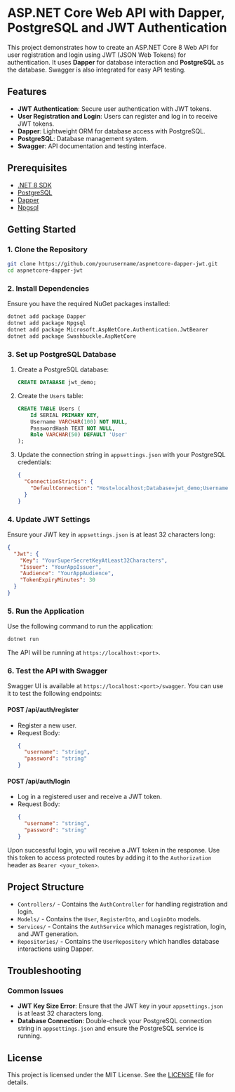 
# ASP.NET Core Web API with Dapper, PostgreSQL and JWT Authentication

This project demonstrates how to create an ASP.NET Core 8 Web API for user registration and login using JWT (JSON Web Tokens) for authentication. It uses **Dapper** for database interaction and **PostgreSQL** as the database. Swagger is also integrated for easy API testing.

## Features
- **JWT Authentication**: Secure user authentication with JWT tokens.
- **User Registration and Login**: Users can register and log in to receive JWT tokens.
- **Dapper**: Lightweight ORM for database access with PostgreSQL.
- **PostgreSQL**: Database management system.
- **Swagger**: API documentation and testing interface.

## Prerequisites
- [.NET 8 SDK](https://dotnet.microsoft.com/download/dotnet/8.0)
- [PostgreSQL](https://www.postgresql.org/download/)
- [Dapper](https://www.nuget.org/packages/Dapper)
- [Npgsql](https://www.nuget.org/packages/Npgsql)

## Getting Started

### 1. Clone the Repository

```bash
git clone https://github.com/yourusername/aspnetcore-dapper-jwt.git
cd aspnetcore-dapper-jwt
```

### 2. Install Dependencies

Ensure you have the required NuGet packages installed:

```bash
dotnet add package Dapper
dotnet add package Npgsql
dotnet add package Microsoft.AspNetCore.Authentication.JwtBearer
dotnet add package Swashbuckle.AspNetCore
```

### 3. Set up PostgreSQL Database

1. Create a PostgreSQL database:
   ```sql
   CREATE DATABASE jwt_demo;
   ```

2. Create the `Users` table:
   ```sql
   CREATE TABLE Users (
       Id SERIAL PRIMARY KEY,
       Username VARCHAR(100) NOT NULL,
       PasswordHash TEXT NOT NULL,
       Role VARCHAR(50) DEFAULT 'User'
   );
   ```

3. Update the connection string in `appsettings.json` with your PostgreSQL credentials:

   ```json
   {
     "ConnectionStrings": {
       "DefaultConnection": "Host=localhost;Database=jwt_demo;Username=youruser;Password=yourpassword"
     }
   }
   ```

### 4. Update JWT Settings

Ensure your JWT key in `appsettings.json` is at least 32 characters long:

```json
{
  "Jwt": {
    "Key": "YourSuperSecretKeyAtLeast32Characters",
    "Issuer": "YourAppIssuer",
    "Audience": "YourAppAudience",
    "TokenExpiryMinutes": 30
  }
}
```

### 5. Run the Application

Use the following command to run the application:

```bash
dotnet run
```

The API will be running at `https://localhost:<port>`.

### 6. Test the API with Swagger

Swagger UI is available at `https://localhost:<port>/swagger`. You can use it to test the following endpoints:

#### **POST /api/auth/register**
- Register a new user.
- Request Body:
  ```json
  {
    "username": "string",
    "password": "string"
  }
  ```

#### **POST /api/auth/login**
- Log in a registered user and receive a JWT token.
- Request Body:
  ```json
  {
    "username": "string",
    "password": "string"
  }
  ```

Upon successful login, you will receive a JWT token in the response. Use this token to access protected routes by adding it to the `Authorization` header as `Bearer <your_token>`.

## Project Structure

- `Controllers/` - Contains the `AuthController` for handling registration and login.
- `Models/` - Contains the `User`, `RegisterDto`, and `LoginDto` models.
- `Services/` - Contains the `AuthService` which manages registration, login, and JWT generation.
- `Repositories/` - Contains the `UserRepository` which handles database interactions using Dapper.

## Troubleshooting

### Common Issues

- **JWT Key Size Error**: Ensure that the JWT key in your `appsettings.json` is at least 32 characters long.
- **Database Connection**: Double-check your PostgreSQL connection string in `appsettings.json` and ensure the PostgreSQL service is running.

## License

This project is licensed under the MIT License. See the [LICENSE](LICENSE) file for details.

